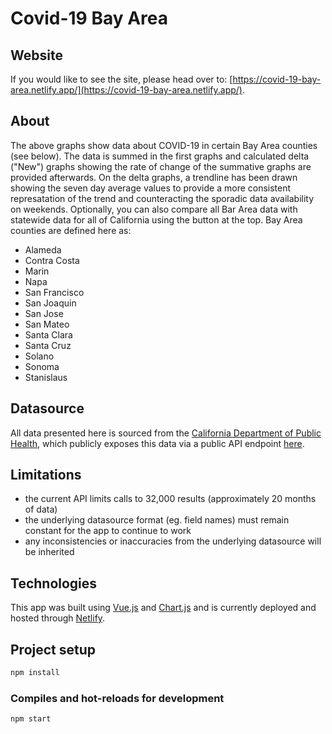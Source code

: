 # Covid-19 Bay Area

## Website

If you would like to see the site, please head over to: [https://covid-19-bay-area.netlify.app/](https://covid-19-bay-area.netlify.app/).

## About

The above graphs show data about COVID-19 in certain Bay Area counties (see below).
The data is summed in the first graphs and calculated delta ("New") graphs showing the
rate of change of the summative graphs are provided afterwards. On the delta graphs, a
trendline has been drawn showing the seven day average values to provide a more consistent
represatation of the trend and counteracting the sporadic data availability on weekends.
Optionally, you can also compare all Bar Area data with statewide data for all of
California using the button at the top. Bay Area counties are defined here as:

- Alameda
- Contra Costa
- Marin
- Napa
- San Francisco
- San Joaquin
- San Jose
- San Mateo
- Santa Clara
- Santa Cruz
- Solano
- Sonoma
- Stanislaus

## Datasource

All data presented here is sourced from the [California Department of Public Health](https://data.chhs.ca.gov/dataset/california-covid-19-hospital-data-and-case-statistics"), which publicly exposes this data via a public API endpoint [here](https://data.chhs.ca.gov/api/3/action/datastore_search?resource_id=6cd8d424-dfaa-4bdd-9410-a3d656e1176e).

## Limitations

- the current API limits calls to 32,000 results (approximately 20 months of data)
- the underlying datasource format (eg. field names) must remain constant for the app to continue to work
- any inconsistencies or inaccuracies from the underlying datasource will be inherited

## Technologies

This app was built using [Vue.js](https://vuejs.org/) and [Chart.js](https://www.chartjs.org/) and is currently deployed and hosted through [Netlify](https://www.netlify.com/).

## Project setup

```bash
npm install
```

### Compiles and hot-reloads for development

```bash
npm start
```
